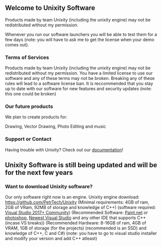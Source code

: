 ## Welcome to Unixity Software

Products made by team Unixity (including the unixity engine) may not be redistributed without my permission.

Whenever you run our software launchers you will be able to test them for a few days (note: you will have to ask me to get the license when your demo comes out).

### Terms of Services

Products made by team Unixity (including the unixity engine) may not be redistributed without my permission.
You have a limited license to use our software and any of these terms may not be broken.
Breaking any of these rules will lead to a software license ban.
It is reccommended that you stay up to date with our software for new features and security updates (note: this one could be broken)

### Our future products

We plan to create products for:

Drawing,
Vector Drawing,
Photo Editing
and music

### Support or Contact

Having trouble with Unixity? Check out our [documentation](https://petrtech.github.io/Unixity-Documentation/)!

## Unixity Software is still being updated and will be for the next few years

### Want to download Unixity software?

Our only software right now is an engine. Unixity engine download: https://github.com/PetrTech/Unixity  (Minimal requirements: 4GB of ram, 2GB of VRam, 92MB of storage and knowledge of C++) (software required: [Visual Studio 2017+ Community](https://visualstudio.microsoft.com/en/)) (Recommended Software: [Paint.net](https://getpaint.net) or [photoshop](https://www.adobe.com/cz/products/photoshop.html), [Newest Visual Studio](https://visualstudio.microsoft.com/en/) and any other IDE that supports C++ (incase VS breaks)) (Recommended Hardware: 8-16GB of ram, 4GB of VRAM, 1GB of storage (for the projects) (recommended is an SSD) and knowledge of C++, C and C#) (note: you have to go to visual studio installer and modify your version and add C++ atleast)
